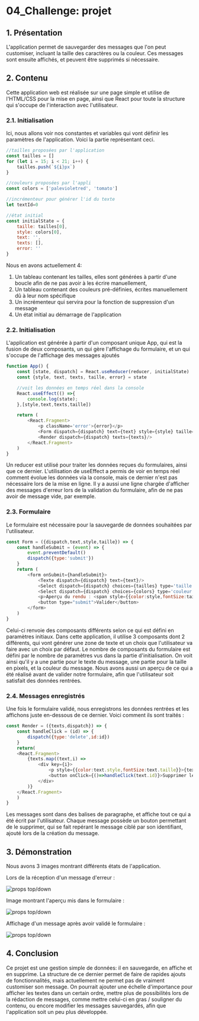 # 04_Challenge: projet

## 1. Présentation

L'application permet de sauvegarder des messages que l'on peut 
customiser, incluant la taille des caractères ou la couleur.
Ces messages sont ensuite affichés, et peuvent être supprimés si
nécessaire.


## 2. Contenu

Cette application web est réalisée sur une page simple et utilise
de l'HTML/CSS pour la mise en page, ainsi que React pour toute la 
structure qui s'occupe de l'interaction avec l'utilisateur. 

### 2.1. Initialisation

Ici, nous allons voir nos constantes et variables qui vont définir les paramètres de l'application. Voici la partie représentant ceci.

```js
//tailles proposées par l'application
const tailles = []
for (let i = 15; i < 21; i++) {
    tailles.push(`${i}px`)
}

//couleurs proposées par l'appli
const colors = ['palevioletred', 'tomato']

//incrémenteur pour générer l'id du texte
let textId=0

//état initial
const initialState = {
    taille: tailles[0],
    style: colors[0],
    text: '',
    texts: [],
    error: ''
}
```

Nous en avons actuellement 4: 
1. Un tableau contenant les tailles, elles sont générées à partir d'une boucle afin
de ne pas avoir à les écrire manuellement,
2. Un tableau contenant des couleurs pré-définies, écrites manuellement dû à leur nom spécifique
3. Un incrémenteur qui servira pour la fonction de suppression d'un message
4. Un état initial au démarrage de l'application


### 2.2. Initialisation

L'application est générée à partir d'un composant unique App, qui est la fusion de deux composants, un qui gère l'affichage du formulaire, et un qui s'occupe de l'affichage des messages ajoutés

```js
function App() {
    const [state, dispatch] = React.useReducer(reducer, initialState)
    const {style, text, texts, taille, error} = state

    //voit les données en temps réel dans la console
    React.useEffect(() =>{
        console.log(state);
    },[style,text,texts,taille])

    return (
        <React.Fragment>
            <p className='error'>{error}</p>
            <Form dispatch={dispatch} text={text} style={style} taille={taille}/>
            <Render dispatch={dispatch} texts={texts}/>
        </React.Fragment>
    )
}
```

Un reducer est utilisé pour traiter les données reçues du formulaires, ainsi que ce dernier. L'utilisation de useEffect a
permis de voir en temps réel comment évolue les données via la console, mais ce dernier n'est pas nécessaire lors de la mise en ligne. Il y a aussi une ligne chargée d'afficher des messages d'erreur lors de la validation du formulaire, afin de ne pas avoir de message vide, par exemple.

### 2.3. Formulaire

Le formulaire est nécessaire pour la sauvegarde de données souhaitées par l'utilisateur.

```js
const Form = ({dispatch,text,style,taille}) => {
    const handleSubmit = (event) => {
        event.preventDefault()
        dispatch({type:'submit'})
    }
    return (
        <form onSubmit={handleSubmit}>
            <Texte dispatch={dispatch} text={text}/>
            <Select dispatch={dispatch} choices={tailles} type='taille'/>
            <Select dispatch={dispatch} choices={colors} type='couleur'/>
            <p>Aperçu du rendu : <span style={{color:style,fontSize:taille}}>{text}</span></p>
            <button type="submit">Valider</button>
        </form>
    )
}
```

Celui-ci renvoie des composants différents selon ce qui est défini en paramètres initiaux. Dans cette application, il utilise 3 composants dont 2 différents, qui vont générer une zone de texte et un choix que l'utilisateur va faire avec un choix par défaut. Le nombre de composants du formulaire est défini par le nombre de paramètres vus dans la partie d'initialisation. On voit ainsi qu'il y a une partie pour le texte du message, une partie pour la taille en pixels, et la couleur du message. Nous avons aussi un aperçu de ce qui a été réalisé avant de valider notre formulaire, afin que l'utilisateur soit satisfait des données rentrées.

### 2.4. Messages enregistrés

Une fois le formulaire validé, nous enregistrons les données rentrées et les affichons juste en-dessous de ce dernier. Voici comment ils sont traités :

```js
const Render = ({texts,dispatch}) => {
    const handleClick = (id) => {
        dispatch({type:'delete',id:id})
    }
    return(
    <React.Fragment>
        {texts.map((text,i) =>
            <div key={i}>
                <p style={{color:text.style,fontSize:text.taille}}>{text.text}</p>
                <button onClick={()=>handleClick(text.id)}>Supprimer le texte</button>
            </div>    
        )}
    </React.Fragment>
    )
}
```

Les messages sont dans des balises de paragraphe, et affiche tout ce qui a été écrit par l'utilisateur. Chaque message possède un bouton permettant de le supprimer, qui se fait repérant le message ciblé par son identifiant, ajouté lors de la création du message.


## 3. Démonstration

Nous avons 3 images montrant différents états de l'application.

Lors de la réception d'un message d'erreur :

![props top/down](./src/img/erreur.png)

Image montrant l'aperçu mis dans le formulaire :

![props top/down](./src/img/apercu.png)

Affichage d'un message après avoir validé le formulaire :

![props top/down](./src/img/sauvegarde_message.png)


## 4. Conclusion

Ce projet est une gestion simple de données: il en sauvegarde, en affiche et en supprime. 
La structure de ce dernier permet de faire de rapides ajouts de fonctionnalités, mais actuellement ne permet pas de vraiment customiser son message. On pourrait ajouter une échelle d'importance pour afficher les textes dans un certain ordre, mettre plus de possibilités lors de la rédaction de messages, comme mettre celui-ci en gras / souligner du contenu, ou encore modifier les messages sauvegardés, afin que l'application soit un peu plus développée.
